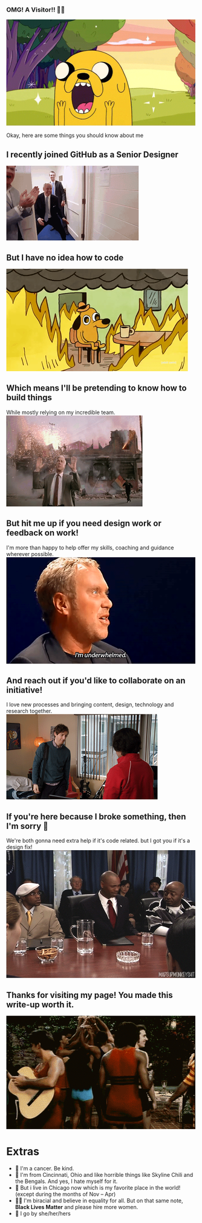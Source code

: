 ### OMG! A Visitor!! 🙌🏽
![Image of excited Jake the Dog](https://github.com/ajashams/ajashams/blob/master/excited.gif)

Okay, here are some things you should know about me

## I recently joined GitHub as a Senior Designer
![Image of friends laughing in car](https://github.com/ajashams/ajashams/blob/master/hype.gif)

## But I have no idea how to code
![Image of dog surrounded by fire](https://github.com/ajashams/ajashams/blob/master/fine.gif)

## Which means I'll be pretending to know how to build things 
While mostly relying on my incredible team.
![Image of things exploding behind man](https://github.com/ajashams/ajashams/blob/master/nothing.gif)

## But hit me up if you need design work or feedback on work!
I'm more than happy to help offer my skills, coaching and guidance wherever possible.
![Image of guy being underwhelmed by design](https://github.com/ajashams/ajashams/blob/master/underwhelmed.gif)

## And reach out if you'd like to collaborate on an initiative!
I love new processes and bringing content, design, technology and research together. 
![Image of awkward embrace](https://github.com/ajashams/ajashams/blob/master/hello.gif)

## If you're here because I broke something, then I'm sorry 😬  
We're both gonna need extra help if it's code related. but I got you if it's a design fix! 
![Image of running away](https://github.com/ajashams/ajashams/blob/master/bail.gif)

## Thanks for visiting my page! You made this write-up worth it.
![Image of person twirling](https://github.com/ajashams/ajashams/blob/master/twirl.gif)

# Extras
- 🦀  I'm a cancer. Be kind. 
- 🏡  I'm from Cincinnati, Ohio and like horrible things like Skyline Chili and the Bengals. And yes, I hate myself for it.
- 🍻  But i live in Chicago now which is my favorite place in the world! (except during the months of Nov – Apr)
- ✊🏽  I'm biracial and believe in equality for all. But on that same note, **Black Lives Matter** and please hire more women.
- 💬  I go by she/her/hers
